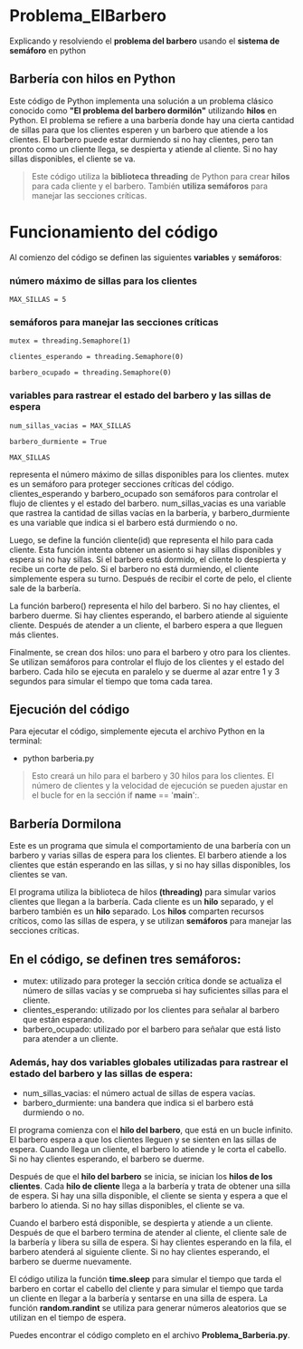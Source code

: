 # Problema_ElBarbero
Explicando y resolviendo el **problema del barbero** usando el **sistema de semáforo** en python

## Barbería con hilos en Python
Este código de Python implementa una solución a un problema clásico conocido como **"El problema del barbero dormilón"** utilizando **hilos** en Python. El problema se refiere a una barbería donde hay una cierta cantidad de sillas para que los clientes esperen y un barbero que atiende a los clientes. El barbero puede estar durmiendo si no hay clientes, pero tan pronto como un cliente llega, se despierta y atiende al cliente. Si no hay sillas disponibles, el cliente se va.

> Este código utiliza la **biblioteca threading** de Python para crear **hilos** para cada cliente y el barbero. También **utiliza semáforos** para manejar las secciones críticas.

# Funcionamiento del código
Al comienzo del código se definen las siguientes **variables** y **semáforos**:

### número máximo de sillas para los clientes
`MAX_SILLAS = 5`  


### semáforos para manejar las secciones críticas
`mutex = threading.Semaphore(1)`  

`clientes_esperando = threading.Semaphore(0)`  

`barbero_ocupado = threading.Semaphore(0)`  


### variables para rastrear el estado del barbero y las sillas de espera
`num_sillas_vacias = MAX_SILLAS`  

`barbero_durmiente = True`  

`MAX_SILLAS`  


representa el número máximo de sillas disponibles para los clientes. mutex es un semáforo para proteger secciones críticas del código. clientes_esperando y barbero_ocupado son semáforos para controlar el flujo de clientes y el estado del barbero. num_sillas_vacias es una variable que rastrea la cantidad de sillas vacías en la barbería, y barbero_durmiente es una variable que indica si el barbero está durmiendo o no.

Luego, se define la función cliente(id) que representa el hilo para cada cliente. Esta función intenta obtener un asiento si hay sillas disponibles y espera si no hay sillas. Si el barbero está dormido, el cliente lo despierta y recibe un corte de pelo. Si el barbero no está durmiendo, el cliente simplemente espera su turno. Después de recibir el corte de pelo, el cliente sale de la barbería.

La función barbero() representa el hilo del barbero. Si no hay clientes, el barbero duerme. Si hay clientes esperando, el barbero atiende al siguiente cliente. Después de atender a un cliente, el barbero espera a que lleguen más clientes.

Finalmente, se crean dos hilos: uno para el barbero y otro para los clientes. Se utilizan semáforos para controlar el flujo de los clientes y el estado del barbero. Cada hilo se ejecuta en paralelo y se duerme al azar entre 1 y 3 segundos para simular el tiempo que toma cada tarea.

## Ejecución del código
Para ejecutar el código, simplemente ejecuta el archivo Python en la terminal:

- python barberia.py

> Esto creará un hilo para el barbero y 30 hilos para los clientes. El número de clientes y la velocidad de ejecución se pueden ajustar en el bucle for en la sección if __name__ == '__main__':.

## Barbería Dormilona
Este es un programa que simula el comportamiento de una barbería con un barbero y varias sillas de espera para los clientes. El barbero atiende a los clientes que están esperando en las sillas, y si no hay sillas disponibles, los clientes se van.

El programa utiliza la biblioteca de hilos **(threading)** para simular varios clientes que llegan a la barbería. Cada cliente es un **hilo** separado, y el barbero también es un **hilo** separado. Los **hilos** comparten recursos críticos, como las sillas de espera, y se utilizan **semáforos** para manejar las secciones críticas.

## En el código, se definen tres semáforos:

- mutex: utilizado para proteger la sección crítica donde se actualiza el número de sillas vacías y se comprueba si hay suficientes sillas para el cliente.
- clientes_esperando: utilizado por los clientes para señalar al barbero que están esperando.
- barbero_ocupado: utilizado por el barbero para señalar que está listo para atender a un cliente.


### Además, hay dos variables globales utilizadas para rastrear el estado del barbero y las sillas de espera:

- num_sillas_vacias: el número actual de sillas de espera vacías.
- barbero_durmiente: una bandera que indica si el barbero está durmiendo o no.  

El programa comienza con el **hilo del barbero**, que está en un bucle infinito. El barbero espera a que los clientes lleguen y se sienten en las sillas de espera. Cuando llega un cliente, el barbero lo atiende y le corta el cabello. Si no hay clientes esperando, el barbero se duerme.

Después de que el **hilo del barbero** se inicia, se inician los **hilos de los clientes**. Cada **hilo de cliente** llega a la barbería y trata de obtener una silla de espera. Si hay una silla disponible, el cliente se sienta y espera a que el barbero lo atienda. Si no hay sillas disponibles, el cliente se va.

Cuando el barbero está disponible, se despierta y atiende a un cliente. Después de que el barbero termina de atender al cliente, el cliente sale de la barbería y libera su silla de espera. Si hay clientes esperando en la fila, el barbero atenderá al siguiente cliente. Si no hay clientes esperando, el barbero se duerme nuevamente.

El código utiliza la función **time.sleep** para simular el tiempo que tarda el barbero en cortar el cabello del cliente y para simular el tiempo que tarda un cliente en llegar a la barbería y sentarse en una silla de espera. La función **random.randint** se utiliza para generar números aleatorios que se utilizan en el tiempo de espera.

Puedes encontrar el código completo en el archivo **Problema_Barberia.py**.
